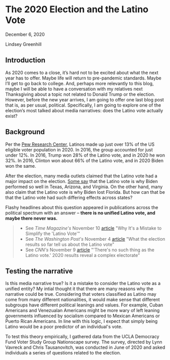 # The 2020 Election and the Latino Vote
December 6, 2020

Lindsey Greenhill

## Introduction
As 2020 comes to a close, it’s hard not to be excited about what the next year has to offer. Maybe life will return to pre-pandemic standards. Maybe I’ll get to go back to college. And, perhaps more relevantly to this blog, maybe I will be able to have a conversation with my relatives next Thanksgiving about a topic not related to Donald Trump or the election. However, before the new year arrives, I am going to offer one last blog post that is, as per usual, political. Specifically, I am going to explore one of the election’s most talked about media narratives: does the Latino vote actually exist?

## Background

Per the [Pew Research Center](https://www.pewresearch.org/fact-tank/2020/01/31/where-latinos-have-the-most-eligible-voters-in-the-2020-election/), Latinos made up just over 13% of the US eligible voter population in 2020. In 2016, the group accounted for just under 12%. In 2016, Trump won 28% of the Latino vote, and in 2020 he won 32%. In 2016, Clinton won about 66% of the Latino vote, and in 2020 Biden won the same. 

After the election, many media outlets claimed that the Latino vote had a major impact on the election. [Some say](https://www.washingtonpost.com/politics/2020/11/04/what-election-results-so-far-tell-us-about-latino-vote/) that the Latino vote is why Biden performed so well in Texas, Arizona, and Virginia. On the other hand, many also claim that the Latino vote is why Biden lost Florida. But how can that be that the Latino vote had such differing effects across states? 

Flashy headlines about this question appeared in publications across the political spectrum with an answer – **there is no unified Latino vote, and maybe there never was.**

> - See *Time Magazine's* November 10 [article](https://time.com/5907525/latino-vote-2020-election/) "Why It's a Mistake to Simplify the 'Latino Vote'"
> - See *The Washington Post's* November 4 [article](https://www.washingtonpost.com/politics/2020/11/04/what-election-results-so-far-tell-us-about-latino-vote/) "What the election results so far tell us about the Latino vote"
> - See *CNN's* November 9 [article](https://www.cnn.com/2020/11/09/politics/latino-voters-florida-texas-arizona/index.html) "'There's no such thing as the Latino vote.' 2020 results reveal a complex electorate"

## Testing the narrative

Is this media narrative true? Is it a mistake to consider the Latino vote as a unified entity? My intial thought it that there are many reasons why the narrative could be true. Considering that voters classified as Latino may come from many different nationalities, it would make sense that different subgroups have different political leanings and values. For example, Cuban Americans and Venezualan Americans might be more wary of left leaning governments influenced by socialism compared to Mexican Americans or Puerto Rican Americans. In line with this logic, I expect that simply being Latino would be a poor predictor of an individual's vote.

To test this theory empirically, I gathered data from the UCLA Democracy Fund Voter Study Group Nationscape survey. The survey, directed by Lynn Vavreck and Chris Tausanovitch, was conducted in June of 2020 and asked individuals a series of questions related to the election. 




